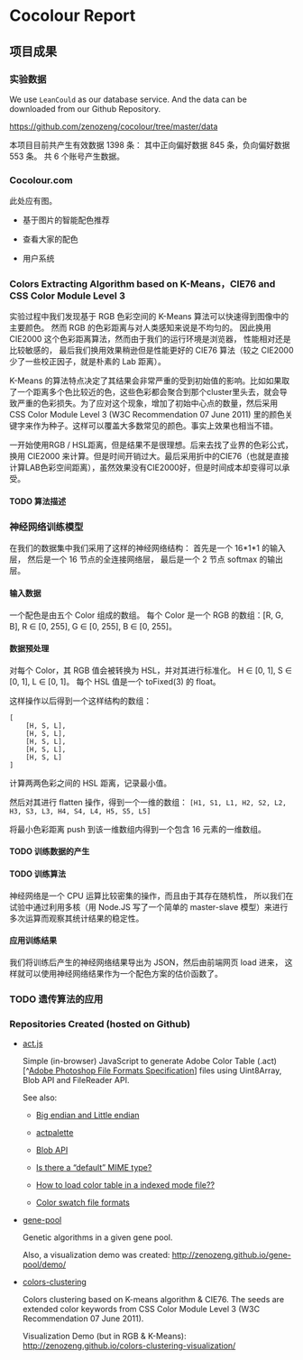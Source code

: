 # Cocolour Report

## 项目成果

### 实验数据

We use `LeanCould` as our database service.
And the data can be downloaded from our Github Repository.

https://github.com/zenozeng/cocolour/tree/master/data

本项目目前共产生有效数据 1398 条：
其中正向偏好数据 845 条，负向偏好数据 553 条。
共 6 个账号产生数据。

### Cocolour.com

此处应有图。

- 基于图片的智能配色推荐

- 查看大家的配色

- 用户系统

### Colors Extracting Algorithm based on K-Means，CIE76 and CSS Color Module Level 3

实验过程中我们发现基于 RGB 色彩空间的 K-Means 算法可以快速得到图像中的主要颜色。
然而 RGB 的色彩距离与对人类感知来说是不均匀的。
因此换用 CIE2000 这个色彩距离算法，然而由于我们的运行环境是浏览器，
性能相对还是比较敏感的，
最后我们换用效果稍逊但是性能更好的 CIE76 算法（较之 CIE2000 少了一些校正因子，就是朴素的 Lab 距离）。

K-Means 的算法特点决定了其结果会非常严重的受到初始值的影响。比如如果取了一个距离多个色比较近的色，这些色彩都会聚合到那个cluster里头去，就会导致严重的色彩损失。为了应对这个现象，增加了初始中心点的数量，然后采用CSS Color Module Level 3 (W3C Recommendation 07 June 2011) 里的颜色关键字来作为种子。这样可以覆盖大多数常见的颜色。事实上效果也相当不错。

一开始使用RGB / HSL距离，但是结果不是很理想。后来去找了业界的色彩公式，换用 CIE2000 来计算。但是时间开销过大。最后采用折中的CIE76（也就是直接计算LAB色彩空间距离），虽然效果没有CIE2000好，但是时间成本却变得可以承受。

#### TODO 算法描述

### 神经网络训练模型

在我们的数据集中我们采用了这样的神经网络结构：
首先是一个 16\*1\*1 的输入层，
然后是一个 16 节点的全连接网络层，
最后是一个 2 节点 softmax 的输出层。

#### 输入数据

一个配色是由五个 Color 组成的数组。
每个 Color 是一个 RGB 的数组：[R, G, B],
R ∈ [0, 255], G ∈ [0, 255], B ∈ [0, 255]。

#### 数据预处理

对每个 Color，其 RGB 值会被转换为 HSL，并对其进行标准化。
H ∈ [0, 1], S ∈ [0, 1], L ∈ [0, 1]。
每个 HSL 值是一个 toFixed(3) 的 float。

这样操作以后得到一个这样结构的数组：

```
[
    [H, S, L],
    [H, S, L],
    [H, S, L],
    [H, S, L],
    [H, S, L]
]
```

计算两两色彩之间的 HSL 距离，记录最小值。

然后对其进行 flatten 操作，得到一个一维的数组：
`[H1, S1, L1, H2, S2, L2, H3, S3, L3, H4, S4, L4, H5, S5, L5]`

将最小色彩距离 push 到该一维数组内得到一个包含 16 元素的一维数组。

#### TODO 训练数据的产生

#### TODO 训练算法

神经网络是一个 CPU 运算比较密集的操作，而且由于其存在随机性，
所以我们在试验中通过利用多核（用 Node.JS 写了一个简单的 master-slave 模型）来进行多次运算而观察其统计结果的稳定性。

#### 应用训练结果

我们将训练后产生的神经网络结果导出为 JSON，然后由前端网页 load 进来，
这样就可以使用神经网络结果作为一个配色方案的估价函数了。

### TODO 遗传算法的应用

### Repositories Created (hosted on Github)

- [act.js](https://github.com/zenozeng/act.js)

    Simple (in-browser) JavaScript to generate Adobe Color Table (.act)[^[Adobe Photoshop File Formats Specification](http://www.adobe.com/devnet-apps/photoshop/fileformatashtml/)] files using Uint8Array, Blob API and FileReader API.

    See also:

    - [Big endian and Little endian](http://www.cnblogs.com/luxiaoxun/archive/2012/09/05/2671697.html)

    - [actpalette](https://github.com/bdon/actpalette)

    - [Blob API](https://developer.mozilla.org/en-US/docs/Web/API/Blob)

    - [Is there a “default” MIME type?](http://stackoverflow.com/questions/12539058/is-there-a-default-mime-type)

    - [How to load color table in a indexed mode file??](https://forums.adobe.com/message/2205681#2205681)

    - [Color swatch file formats](http://www.selapa.net/swatches/colors/fileformats.php)

- [gene-pool](https://github.com/zenozeng/gene-pool)

    Genetic algorithms in a given gene pool.

    Also, a visualization demo was created: http://zenozeng.github.io/gene-pool/demo/

- [colors-clustering](https://github.com/zenozeng/colors-clustering)

    Colors clustering based on K-means algorithm & CIE76.
    The seeds are extended color keywords from CSS Color Module Level 3 (W3C Recommendation 07 June 2011).

    Visualization Demo (but in RGB & K-Means): http://zenozeng.github.io/colors-clustering-visualization/
